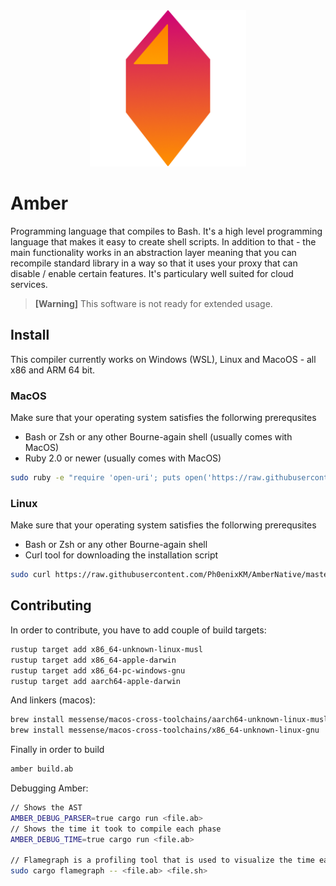 <div align="center">
    <img src="assets/amber.png" alt="amber logo" width="250" />
</div>

# Amber

Programming language that compiles to Bash. It's a high level programming language that makes it easy to create shell scripts. In addition to that - the main functionality works in an abstraction layer meaning that you can recompile standard library in a way so that it uses your proxy that can disable / enable certain features. It's particulary well suited for cloud services.

> **[Warning]**
> This software is not ready for extended usage.

## Install
This compiler currently works on Windows (WSL), Linux and MacoOS - all x86 and ARM 64 bit.

### MacOS
Make sure that your operating system satisfies the follorwing prerequsites
- Bash or Zsh or any other Bourne-again shell (usually comes with MacOS)
- Ruby 2.0 or newer (usually comes with MacOS)

```bash
sudo ruby -e "require 'open-uri'; puts open('https://raw.githubusercontent.com/Ph0enixKM/AmberNative/master/setup/install.sh').read" | $(echo $SHELL)
```

### Linux
Make sure that your operating system satisfies the follorwing prerequsites
- Bash or Zsh or any other Bourne-again shell
- Curl tool for downloading the installation script

```bash
sudo curl https://raw.githubusercontent.com/Ph0enixKM/AmberNative/master/setup/install.sh | $(echo $SHELL)
```


## Contributing
In order to contribute, you have to add couple of build targets:
```bash
rustup target add x86_64-unknown-linux-musl
rustup target add x86_64-apple-darwin
rustup target add x86_64-pc-windows-gnu
rustup target add aarch64-apple-darwin
```

And linkers (macos):
```bash
brew install messense/macos-cross-toolchains/aarch64-unknown-linux-musl
brew install messense/macos-cross-toolchains/x86_64-unknown-linux-gnu
```

Finally in order to build
```bash
amber build.ab
```

Debugging Amber:
```bash
// Shows the AST
AMBER_DEBUG_PARSER=true cargo run <file.ab>
// Shows the time it took to compile each phase
AMBER_DEBUG_TIME=true cargo run <file.ab>

// Flamegraph is a profiling tool that is used to visualize the time each function took to execute
sudo cargo flamegraph -- <file.ab> <file.sh>
```
